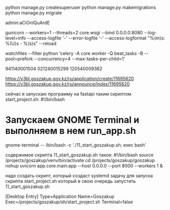 python manage.py createsuperuser
python manage.py makemigrations
python manage.py migrate

admin:aCiOnIQuArdE

gunicorn --workers=1 --threads=2 core.wsgi --bind 0.0.0.0:8080 --log-level=info --access-logfile '-' --error-logfile '-' --access-logformat "%(m)s: %(U)s - %(s)s" --reload

watchfiles --filter python 'celery -A core worker -Q beat_tasks -B --pool=prefork --concurrency=4 --max-tasks-per-child=1'

941140001504
021240015299
120540009382

https://v3bl.goszakup.gov.kz/ru/application/create/11695620
https://v3bl.goszakup.gov.kz/ru/announce/index/11695620


сейчас я запускаю программу на fastapi таким скриптом start_project.sh:
#!/bin/bash
# Запускаем GNOME Terminal и выполняем в нем run_app.sh
gnome-terminal -- /bin/bash -c './11_start_goszakup.sh; exec bash'

содержимое скрипта 11_start_goszakup.sh такое:
#!/bin/bash
source /projects/goszakup/venv/bin/activate
cd /projects/goszakup/goszakup
nohup uvicorn app.core.main:app --host 0.0.0.0 --port 8000 --workers 1 &

надо создать скрипт, который создаст systemd задачу для запуска скрипта start_project.sh
который в свою очередь запустить 11_start_goszakup.sh

[Desktop Entry]
Type=Application
Name=Goszakup
Exec=/projects/goszakup/sh/start_project.sh
Terminal=false
